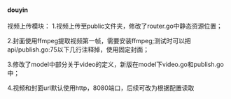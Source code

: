 #### douyin

视频上传模块：
1.视频上传至public文件夹，修改了router.go中静态资源位置；

2.封面使用ffmpeg提取视频第一帧，需要安装ffmpeg;测试时可以把api/publish.go:75以下几行注释掉，使用固定封面；

3.修改了model中部分关于video的定义，新版在model下video.go和publish.go中；

4.视频和封面url默认使用http，8080端口，后续可改为根据配置读取

